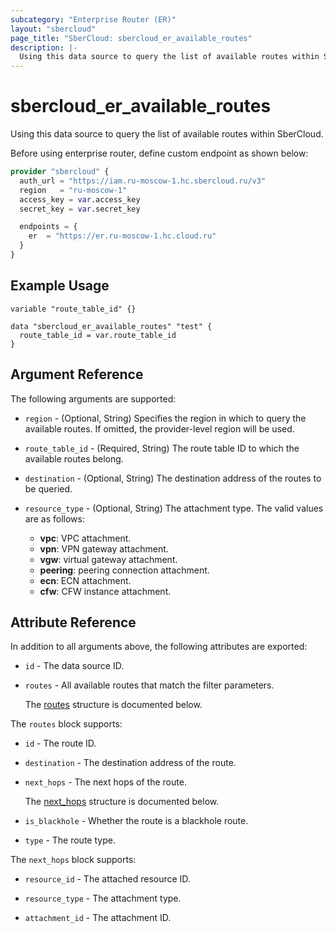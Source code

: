 ```yaml
---
subcategory: "Enterprise Router (ER)"
layout: "sbercloud"
page_title: "SberCloud: sbercloud_er_available_routes"
description: |-
  Using this data source to query the list of available routes within SberCloud.
---
```


# sbercloud_er_available_routes

Using this data source to query the list of available routes within SberCloud.

Before using enterprise router, define custom endpoint as shown below:
```terraform
provider "sbercloud" {
  auth_url = "https://iam.ru-moscow-1.hc.sbercloud.ru/v3"
  region   = "ru-moscow-1"
  access_key = var.access_key
  secret_key = var.secret_key

  endpoints = {
    er  = "https://er.ru-moscow-1.hc.cloud.ru"
  }
}
```

## Example Usage

```hcl
variable "route_table_id" {}

data "sbercloud_er_available_routes" "test" {
  route_table_id = var.route_table_id
}
```

## Argument Reference

The following arguments are supported:

* `region` - (Optional, String) Specifies the region in which to query the available routes.
  If omitted, the provider-level region will be used.

* `route_table_id` - (Required, String) The route table ID to which the available routes belong.

* `destination` - (Optional, String) The destination address of the routes to be queried.

* `resource_type` - (Optional, String) The attachment type.
  The valid values are as follows:
  + **vpc**: VPC attachment.
  + **vpn**: VPN gateway attachment.
  + **vgw**: virtual gateway attachment.
  + **peering**: peering connection attachment.
  + **ecn**: ECN attachment.
  + **cfw**: CFW instance attachment.

## Attribute Reference

In addition to all arguments above, the following attributes are exported:

* `id` - The data source ID.

* `routes` - All available routes that match the filter parameters.

  The [routes](#routes_struct) structure is documented below.

<a name="routes_struct"></a>
The `routes` block supports:

* `id` - The route ID.

* `destination` - The destination address of the route.

* `next_hops` - The next hops of the route.

  The [next_hops](#routes_next_hops_struct) structure is documented below.

* `is_blackhole` - Whether the route is a blackhole route.

* `type` - The route type.

<a name="routes_next_hops_struct"></a>
The `next_hops` block supports:

* `resource_id` - The attached resource ID.

* `resource_type` - The attachment type.

* `attachment_id` - The attachment ID.
